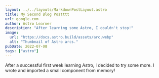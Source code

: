 ```yaml
---
layout: ../../layouts/MarkdownPostLayout.astro
title: My Second Blog Postttt
url: google.com
author: Astro Learner
description: "After learning some Astro, I couldn't stop!"
image:
  url: "https://docs.astro.build/assets/arc.webp"
  alt: "Thumbnail of Astro arcs."
pubDate: 2022-07-08
tags: ["astro"]
---
```


After a successful first week learning Astro, I decided to try some more. I wrote and imported a small component from memory!
